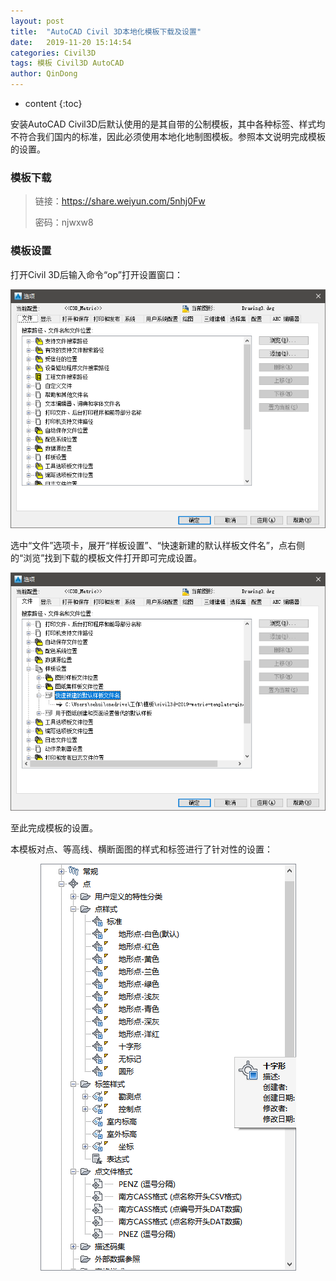 ```yaml
---
layout: post
title:  "AutoCAD Civil 3D本地化模板下载及设置"
date:   2019-11-20 15:14:54
categories: Civil3D
tags: 模板 Civil3D AutoCAD
author: QinDong
---
```


* content
{:toc}

安装AutoCAD Civil3D后默认使用的是其自带的公制模板，其中各种标签、样式均不符合我们国内的标准，因此必须使用本地化地制图模板。参照本文说明完成模板的设置。

### 模板下载

> 链接：https://share.weiyun.com/5nhj0Fw
> 
> 密码：njwxw8

### 模板设置

打开Civil 3D后输入命令“op”打开设置窗口：

<div style="text-align:center;"><img src="/img/2019/20191121-111131.png"></div>

选中“文件”选项卡，展开“样板设置”、“快速新建的默认样板文件名”，点右侧的“浏览”找到下载的模板文件打开即可完成设置。

<div style="text-align:center;"><img src="/img/2019/20191121-111358.png"></div>

至此完成模板的设置。

本模板对点、等高线、横断面图的样式和标签进行了针对性的设置：

<div style="text-align:center;"><img src="/img/2019/20191121-113028.png"></div>